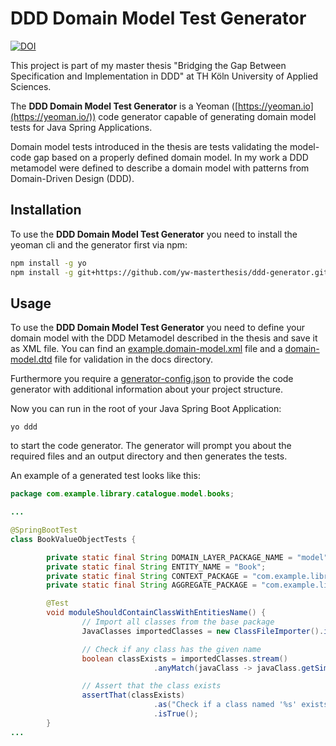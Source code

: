 # DDD Domain Model Test Generator

[![DOI](https://zenodo.org/badge/DOI/10.5281/zenodo.13845062.svg)](https://doi.org/10.5281/zenodo.13845062)

 
This project is part of my master thesis "Bridging the Gap Between Specification and Implementation in DDD" at TH Köln University of Applied Sciences.

The **DDD Domain Model Test Generator** is a Yeoman ([https://yeoman.io](https://yeoman.io/)) code generator capable of generating domain model tests for Java Spring Applications. 

Domain model tests introduced in the thesis are tests validating the model-code gap based on a properly defined domain model. In my work a DDD metamodel were defined to describe a domain model with patterns from Domain-Driven Design (DDD).


## Installation

To use the **DDD Domain Model Test Generator** you need to install the yeoman cli and the generator first via npm:

```sh
npm install -g yo
npm install -g git+https://github.com/yw-masterthesis/ddd-generator.git
```

## Usage

To use the **DDD Domain Model Test Generator** you need to define your domain model with the DDD Metamodel described in the thesis and save it as XML file. You can find an [example.domain-model.xml](./docs/example.domain-model.xml) file and a [domain-model.dtd](./docs/domain-model.dtd) file for validation in the docs directory.

Furthermore you require a [generator-config.json](./docs/example.generator-config.json) to provide the code generator with additional information about your project structure.

Now you can run in the root of your Java Spring Boot Application:
```
yo ddd
```
to start the code generator. The generator will prompt you about the required files and an output directory and then generates the tests.

An example of a generated test looks like this:

```Java
package com.example.library.catalogue.model.books;

...

@SpringBootTest
class BookValueObjectTests {

        private static final String DOMAIN_LAYER_PACKAGE_NAME = "model";
        private static final String ENTITY_NAME = "Book";        
        private static final String CONTEXT_PACKAGE = "com.example.library.catalogue.model";        
        private static final String AGGREGATE_PACKAGE = "com.example.library.catalogue.model.books";   

        @Test
        void moduleShouldContainClassWithEntitiesName() {
                // Import all classes from the base package
                JavaClasses importedClasses = new ClassFileImporter().importPackages(CONTEXT_PACKAGE);

                // Check if any class has the given name
                boolean classExists = importedClasses.stream()
                                .anyMatch(javaClass -> javaClass.getSimpleName().equals(ENTITY_NAME));

                // Assert that the class exists
                assertThat(classExists)
                                .as("Check if a class named '%s' exists", ENTITY_NAME)
                                .isTrue();
        }
...
```
